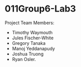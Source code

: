 # 011Group6-Lab3
Project Team Members: 
* Timothy Waymouth
* Jules Fischer-White
* Gregory Tanaka
* Manoj Yeddanapudy
*  Joshua Truong
* Ryan Osler.
